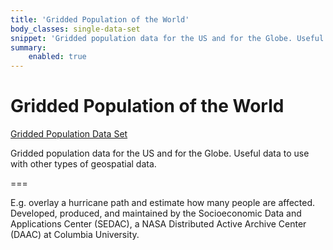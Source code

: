 ```yaml
---
title: 'Gridded Population of the World'
body_classes: single-data-set
snippet: 'Gridded population data for the US and for the Globe. Useful data to use with other types of geospatial data.'
summary:
    enabled: true
---
```


# Gridded Population of the World

[Gridded Population Data Set](http://sedac.ciesin.columbia.edu/data/collection/gpw-v4)

Gridded population data for the US and for the Globe. Useful data to use with other types of geospatial data.

===

E.g. overlay a hurricane path and estimate how many people are affected. Developed, produced, and maintained by the Socioeconomic Data and Applications Center (SEDAC), a NASA Distributed Active Archive Center (DAAC) at Columbia University.